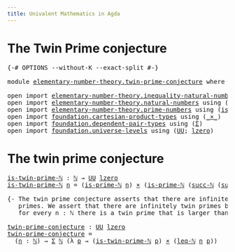 ```yaml
---
title: Univalent Mathematics in Agda
---
```


# The Twin Prime conjecture

<pre class="Agda"><a id="84" class="Symbol">{-#</a> <a id="88" class="Keyword">OPTIONS</a> <a id="96" class="Pragma">--without-K</a> <a id="108" class="Pragma">--exact-split</a> <a id="122" class="Symbol">#-}</a>

<a id="127" class="Keyword">module</a> <a id="134" href="elementary-number-theory.twin-prime-conjecture.html" class="Module">elementary-number-theory.twin-prime-conjecture</a> <a id="181" class="Keyword">where</a>

<a id="188" class="Keyword">open</a> <a id="193" class="Keyword">import</a> <a id="200" href="elementary-number-theory.inequality-natural-numbers.html" class="Module">elementary-number-theory.inequality-natural-numbers</a> <a id="252" class="Keyword">using</a> <a id="258" class="Symbol">(</a><a id="259" href="elementary-number-theory.inequality-natural-numbers.html#1646" class="Function">leq-ℕ</a><a id="264" class="Symbol">)</a>
<a id="266" class="Keyword">open</a> <a id="271" class="Keyword">import</a> <a id="278" href="elementary-number-theory.natural-numbers.html" class="Module">elementary-number-theory.natural-numbers</a> <a id="319" class="Keyword">using</a> <a id="325" class="Symbol">(</a><a id="326" href="elementary-number-theory.natural-numbers.html#1444" class="Datatype">ℕ</a><a id="327" class="Symbol">;</a> <a id="329" href="elementary-number-theory.natural-numbers.html#1478" class="InductiveConstructor">succ-ℕ</a><a id="335" class="Symbol">)</a>
<a id="337" class="Keyword">open</a> <a id="342" class="Keyword">import</a> <a id="349" href="elementary-number-theory.prime-numbers.html" class="Module">elementary-number-theory.prime-numbers</a> <a id="388" class="Keyword">using</a> <a id="394" class="Symbol">(</a><a id="395" href="elementary-number-theory.prime-numbers.html#1945" class="Function">is-prime-ℕ</a><a id="405" class="Symbol">)</a>
<a id="407" class="Keyword">open</a> <a id="412" class="Keyword">import</a> <a id="419" href="foundation.cartesian-product-types.html" class="Module">foundation.cartesian-product-types</a> <a id="454" class="Keyword">using</a> <a id="460" class="Symbol">(</a><a id="461" href="foundation-core.cartesian-product-types.html#577" class="Function Operator">_×_</a><a id="464" class="Symbol">)</a>
<a id="466" class="Keyword">open</a> <a id="471" class="Keyword">import</a> <a id="478" href="foundation.dependent-pair-types.html" class="Module">foundation.dependent-pair-types</a> <a id="510" class="Keyword">using</a> <a id="516" class="Symbol">(</a><a id="517" href="foundation-core.dependent-pair-types.html#502" class="Record">Σ</a><a id="518" class="Symbol">)</a>
<a id="520" class="Keyword">open</a> <a id="525" class="Keyword">import</a> <a id="532" href="foundation.universe-levels.html" class="Module">foundation.universe-levels</a> <a id="559" class="Keyword">using</a> <a id="565" class="Symbol">(</a><a id="566" href="foundation-core.universe-levels.html#222" class="Primitive">UU</a><a id="568" class="Symbol">;</a> <a id="570" href="Agda.Primitive.html#764" class="Primitive">lzero</a><a id="575" class="Symbol">)</a>
</pre>
# The twin prime conjecture

<pre class="Agda"><a id="is-twin-prime-ℕ"></a><a id="619" href="elementary-number-theory.twin-prime-conjecture.html#619" class="Function">is-twin-prime-ℕ</a> <a id="635" class="Symbol">:</a> <a id="637" href="elementary-number-theory.natural-numbers.html#1444" class="Datatype">ℕ</a> <a id="639" class="Symbol">→</a> <a id="641" href="foundation-core.universe-levels.html#222" class="Primitive">UU</a> <a id="644" href="Agda.Primitive.html#764" class="Primitive">lzero</a>
<a id="650" href="elementary-number-theory.twin-prime-conjecture.html#619" class="Function">is-twin-prime-ℕ</a> <a id="666" href="elementary-number-theory.twin-prime-conjecture.html#666" class="Bound">n</a> <a id="668" class="Symbol">=</a> <a id="670" class="Symbol">(</a><a id="671" href="elementary-number-theory.prime-numbers.html#1945" class="Function">is-prime-ℕ</a> <a id="682" href="elementary-number-theory.twin-prime-conjecture.html#666" class="Bound">n</a><a id="683" class="Symbol">)</a> <a id="685" href="foundation-core.cartesian-product-types.html#577" class="Function Operator">×</a> <a id="687" class="Symbol">(</a><a id="688" href="elementary-number-theory.prime-numbers.html#1945" class="Function">is-prime-ℕ</a> <a id="699" class="Symbol">(</a><a id="700" href="elementary-number-theory.natural-numbers.html#1478" class="InductiveConstructor">succ-ℕ</a> <a id="707" class="Symbol">(</a><a id="708" href="elementary-number-theory.natural-numbers.html#1478" class="InductiveConstructor">succ-ℕ</a> <a id="715" href="elementary-number-theory.twin-prime-conjecture.html#666" class="Bound">n</a><a id="716" class="Symbol">)))</a>

<a id="721" class="Comment">{- The twin prime conjecture asserts that there are infinitely many twin
   primes. We assert that there are infinitely twin primes by asserting that
   for every n : ℕ there is a twin prime that is larger than n. -}</a>

<a id="twin-prime-conjecture"></a><a id="939" href="elementary-number-theory.twin-prime-conjecture.html#939" class="Function">twin-prime-conjecture</a> <a id="961" class="Symbol">:</a> <a id="963" href="foundation-core.universe-levels.html#222" class="Primitive">UU</a> <a id="966" href="Agda.Primitive.html#764" class="Primitive">lzero</a>
<a id="972" href="elementary-number-theory.twin-prime-conjecture.html#939" class="Function">twin-prime-conjecture</a> <a id="994" class="Symbol">=</a>
  <a id="998" class="Symbol">(</a><a id="999" href="elementary-number-theory.twin-prime-conjecture.html#999" class="Bound">n</a> <a id="1001" class="Symbol">:</a> <a id="1003" href="elementary-number-theory.natural-numbers.html#1444" class="Datatype">ℕ</a><a id="1004" class="Symbol">)</a> <a id="1006" class="Symbol">→</a> <a id="1008" href="foundation-core.dependent-pair-types.html#502" class="Record">Σ</a> <a id="1010" href="elementary-number-theory.natural-numbers.html#1444" class="Datatype">ℕ</a> <a id="1012" class="Symbol">(λ</a> <a id="1015" href="elementary-number-theory.twin-prime-conjecture.html#1015" class="Bound">p</a> <a id="1017" class="Symbol">→</a> <a id="1019" class="Symbol">(</a><a id="1020" href="elementary-number-theory.twin-prime-conjecture.html#619" class="Function">is-twin-prime-ℕ</a> <a id="1036" href="elementary-number-theory.twin-prime-conjecture.html#1015" class="Bound">p</a><a id="1037" class="Symbol">)</a> <a id="1039" href="foundation-core.cartesian-product-types.html#577" class="Function Operator">×</a> <a id="1041" class="Symbol">(</a><a id="1042" href="elementary-number-theory.inequality-natural-numbers.html#1646" class="Function">leq-ℕ</a> <a id="1048" href="elementary-number-theory.twin-prime-conjecture.html#999" class="Bound">n</a> <a id="1050" href="elementary-number-theory.twin-prime-conjecture.html#1015" class="Bound">p</a><a id="1051" class="Symbol">))</a>
</pre>